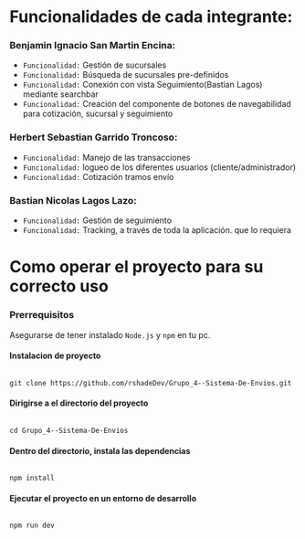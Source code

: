 # Funcionalidades de cada integrante:
### Benjamin Ignacio San Martin Encina:
- ``Funcionalidad:`` Gestión de sucursales
- ``Funcionalidad:`` Búsqueda de sucursales pre-definidos
- ``Funcionalidad:`` Conexión con vista Seguimiento(Bastian Lagos) mediante searchbar
- ``Funcionalidad:`` Creación del componente de botones de navegabilidad para cotización, sucursal y seguimiento

### Herbert Sebastian Garrido Troncoso:
- ``Funcionalidad:`` Manejo de las transacciones
- ``Funcionalidad:`` logueo de los diferentes usuarios (cliente/administrador)
- ``Funcionalidad:`` Cotización tramos envío

### Bastian Nicolas Lagos Lazo:
  - ``Funcionalidad:`` Gestión de seguimiento
  - ``Funcionalidad:`` Tracking, a través de toda la aplicación. que lo requiera

# Como operar el proyecto para su correcto uso

### Prerrequisitos
Asegurarse de tener instalado ``Node.js`` y ``npm`` en tu pc.

#### Instalacion de proyecto
```

git clone https://github.com/rshadeDev/Grupo_4--Sistema-De-Envios.git

```

#### Dirigirse a el directorio del proyecto
```

cd Grupo_4--Sistema-De-Envios

```

#### Dentro del directorio, instala las dependencias
```

npm install

```

#### Ejecutar el proyecto en un entorno de desarrollo
```

npm run dev

```
